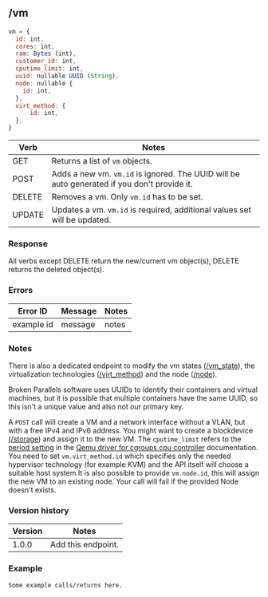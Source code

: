 ## /vm

```javascript
vm = {
  id: int,
  cores: int,
  ram: Bytes (int),
  customer_id: int,
  cputime_limit: int,
  uuid: nullable UUID (String),
  node: nullable {
    id: int,
  },
  virt_method: {
      id: int,
  },
}
```

| Verb | Notes |
|------|-------|
| GET  | Returns a list of `vm` objects. |
| POST | Adds a new vm. `vm.id` is ignored. The UUID will be auto generated if you don't provide it. |
| DELETE | Removes a vm. Only `vm.id` has to be set. |
| UPDATE | Updates a vm. `vm.id` is required, additional values set will be updated. |

### Response

All verbs except DELETE return the new/current vm object(s), DELETE returns the deleted object(s).

### Errors

| Error ID | Message | Notes |
|----------|---------|-------|
| example id | message  | notes |

### Notes

There is also a dedicated endpoint to modify the vm states ([/vm_state](vm_state.md)), the virtualization technologies ([/virt_method](virt_method.md)) and the node ([/node](node.md)).

Broken Parallels software uses UUIDs to identify their containers and virtual machines, but it is possible that multiple containers have the same UUID, so this isn't a unique value and also not our primary key. 

A `POST` call will create a VM and a network interface without a VLAN, but with a free IPv4 and IPv6 address. You might want to create a blockdevice [(/storage](storage.md)) and assign it to the new VM. The `cputime_limit` refers to the [period setting](https://libvirt.org/formatdomain.html#elementsCPUTuning) in the [Qemu driver for cgroups cpu controller](https://libvirt.org/cgroups.html) documentation. You need to set `vm.virt_method.id` which specifies only the needed hypervisor technology (for example KVM) and the API itself will choose a suitable host system.It is also possible to provide `vm.node.id`, this will assign the new VM to an existing node. Your call will fail if the provided Node doesn't exists. 

### Version history

| Version | Notes |
|---------|-------|
| 1.0.0 | Add this endpoint. |

### Example

```
Some example calls/returns here.
```

